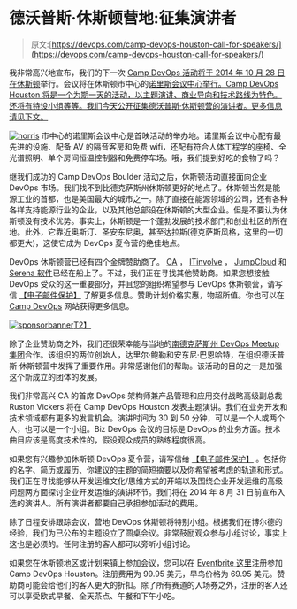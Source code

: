 # 德沃普斯·休斯顿营地:征集演讲者

> 原文:[https://devops.com/camp-devops-houston-call-for-speakers/](https://devops.com/camp-devops-houston-call-for-speakers/)

我非常高兴地宣布，我们的下一次 [Camp DevOps 活动将于 2014 年 10 月 28 日在休斯顿](http://www.campdevops.com)举行。会议将在休斯顿市中心的[诺里斯会议中心举行。Camp DevOps Houston 将是一个为期一天的活动，以主题演讲、商业导向和技术路线为特色。还将有特设小组等等。我们今天公开征集德沃普斯·休斯顿营的演讲者。更多信息请见下文。](http://norriscenters.com/HoustonCC/)

[![norris](../Images/73df57992334dd1bfb6e9d9a25b44f8c.png)](https://devops.com/wp-content/uploads/2014/08/norris.jpg) 市中心的诺里斯会议中心是首映活动的举办地。诺里斯会议中心配有最先进的设施、配备 AV 的隔音客房和免费 wifi，还配有符合人体工程学的座椅、全光谱照明、单个房间恒温控制器和免费停车场。哦，我们提到好吃的食物了吗？

继我们成功的 Camp DevOps Boulder 活动之后，休斯顿活动直接面向企业 DevOps 市场。我们找不到比德克萨斯州休斯顿更好的地点了。休斯顿当然是能源工业的首都，也是美国最大的城市之一。除了直接在能源领域的公司，还有各种各样支持能源行业的企业，以及其他总部设在休斯顿的大型企业。但是不要认为休斯顿没有技术优势。事实上，休斯顿是一个蓬勃发展的技术部门和创业社区的所在地。此外，它靠近奥斯汀、圣安东尼奥，甚至达拉斯(德克萨斯风格，这里的一切都更大)，这使它成为 DevOps 夏令营的绝佳地点。

DevOps 休斯顿营已经有四个金牌赞助商了。 [CA](http://www.ca.com/us/default.aspx) ， [ITinvolve](http://www.itinvolve.com/) ， [JumpCloud](http://www.jumpcloud.com) 和 [Serena 软件](http://www.serena.com/index.php/en/)已经在船上了。不过，我们正在寻找其他赞助商。如果您想接触 DevOps 受众的这一重要部分，并且您的组织希望参与 DevOps 休斯顿营，请写信 [【电子邮件保护】](/cdn-cgi/l/email-protection#96fee2e2e6acb9b9e1e1e1b8f5f7b8f5f9fbb9e3e5b9f2f3f0f7e3fae2b8f7e5e6ee) 了解更多信息。赞助计划价格实惠，物超所值。你也可以在 [Camp DevOps](http://www.campdevops.com) 网站获得更多信息。

[![sponsorbanner](../Images/f9ec1aa800f860e54d39dfc465b63307.png)T2】](https://devops.com/wp-content/uploads/2014/08/sponsorbanner.jpg)

除了企业赞助商之外，我们还很荣幸能与当地的[南德克萨斯州 DevOps Meetup 集团](https://www.meetup.com/Texas-DevOps-Meetup/)合作。该组织的两位创始人，达里尔·鲍勒和安东尼·巴恩哈特，在组织德沃普斯·休斯顿营中发挥了重要作用。非常感谢他们的帮助。该活动的目的之一是加强这个新成立的团体的发展。

我们非常高兴 CA 的首席 DevOps 架构师兼产品管理和应用交付战略高级副总裁 Ruston Vickers 将在 Camp DevOps Houston 发表主题演讲。我们在业务开发和技术领域都有更多的发言机会。演讲时间为 30 到 50 分钟，可以是一个人或两个人，也可以是一个小组。Biz DevOps 会议的目标是 DevOps 的业务方面。技术曲目应该是高度技术性的，假设观众成员的熟练程度很高。

如果您有兴趣参加休斯顿 DevOps 夏令营，请写信给 [【电子邮件保护】](/cdn-cgi/l/email-protection#4724262a37232231283734343722262c223534072322312837346924282a) 。包括你的名字、简历或履历、你建议的主题的简短摘要以及你希望被考虑的轨道和形式。我们正在寻找能够从开发运维文化/思维方式的开端以及围绕企业开发运维的高级问题两方面探讨企业开发运维的演讲环节。我们将在 2014 年 8 月 31 日前宣布入选的演讲人。所有演讲者都要自己承担参加活动的费用。

除了日程安排跟踪会议，营地 DevOps 休斯顿将特别小组。根据我们在博尔德的经验，我们为已公布的主题设立了圆桌会议。非常鼓励观众参与小组讨论，事实上这也是必须的。任何注册的客人都可以旁听小组讨论。

如果您在休斯顿地区或计划来镇上参加会议，您可以在 [Eventbrite 这里](https://www.eventbrite.com/e/camp-devops-houston-tickets-12489234637)注册参加 Camp DevOps Houston。注册费用为 99.95 美元，早鸟价格为 69.95 美元。赞助商可能会给他们的客人更大的折扣。除了所有赛道的入场券之外，注册的客人还可以享受欧式早餐、全天茶点、午餐和下午小吃。